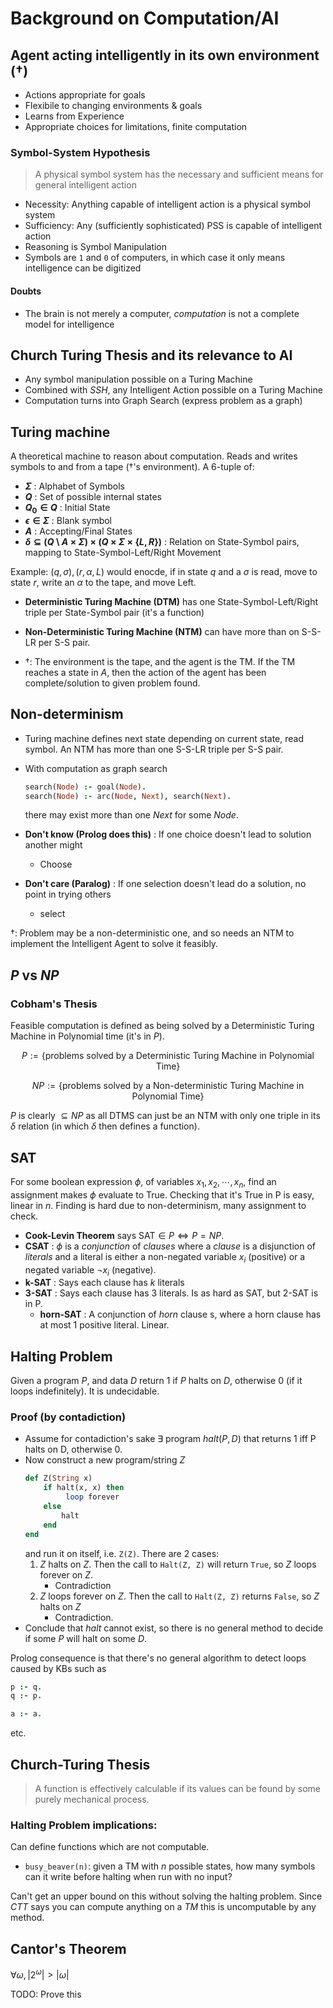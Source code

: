<meta http-equiv="refresh" content="5">

# Background on Computation/AI
## Agent acting intelligently in its own environment ($\dagger$)
* Actions appropriate for goals
* Flexibile to changing environments & goals
* Learns from Experience
* Appropriate choices for limitations, finite computation

### Symbol-System Hypothesis
> A physical symbol system has the necessary and sufficient means for general intelligent action

* Necessity: Anything capable of intelligent action is a physical symbol system
* Sufficiency: Any (sufficiently sophisticated) PSS is capable of intelligent action
* Reasoning is Symbol Manipulation
* Symbols are `1` and `0` of computers, in which case it only means intelligence can be digitized

#### Doubts
* The brain is not merely a computer, _computation_ is not a complete model for intelligence

## Church Turing Thesis and its relevance to AI
* Any symbol manipulation possible on a Turing Machine
* Combined with _SSH_, any Intelligent Action possible on a Turing Machine
* Computation turns into Graph Search (express problem as a graph)

## Turing machine
A theoretical machine to reason about computation. Reads and writes symbols to and from a tape ($\dagger$'s environment).
A 6-tuple of:

* **$\Sigma$** : Alphabet of Symbols
* **$Q$** : Set of possible internal states
* **$Q_0 \in Q$** : Initial State
* **$\epsilon \in \Sigma$** : Blank symbol
* **$A$** : Accepting/Final States
* **$\delta \subseteq (Q \setminus  A \times \Sigma) \times (Q \times \Sigma \times \{L, R\})$** : Relation on State-Symbol pairs, mapping to State-Symbol-Left/Right Movement

Example: $(q, \sigma), (r, \alpha, L)$ would enocde, if in state $q$ and a $\sigma$ is read, move to state $r$, write an $\alpha$ to the tape, and move Left.

* **Deterministic Turing Machine (DTM)** has one State-Symbol-Left/Right triple per State-Symbol pair (it's a function)
* **Non-Deterministic Turing Machine (NTM)** can have more than on S-S-LR per S-S pair.

* $\dagger$: The environment is the tape, and the agent is the TM. If the TM reaches a state in $A$, then the action of the agent has been complete/solution to given problem found.

## Non-determinism
* Turing machine defines next state depending on current state, read symbol. An NTM has more than one S-S-LR triple per S-S pair.
* With computation as graph search

    ```prolog
    search(Node) :- goal(Node).
    search(Node) :- arc(Node, Next), search(Next).
    ```
    there may exist more than one $Next$ for some $Node$.

* **Don't know (Prolog does this)** : If one choice doesn't lead to solution another might
    * Choose
* **Don't care (Paralog)** : If one selection doesn't lead do a solution, no point in trying others
    * select

$\dagger$: Problem may be a non-deterministic one, and so needs an NTM to implement the Intelligent Agent to solve it feasibly.

## $P$ vs $NP$
### Cobham's Thesis
Feasible computation is defined as being solved by a Deterministic Turing Machine in Polynomial time (it's in $P$).

$$P :=  \{\text{problems solved by a Deterministic Turing Machine in Polynomial Time} \}$$

$$NP:= \{\text{problems solved by a Non-deterministic Turing Machine in Polynomial Time} \}$$

$P$ is clearly $\subseteq NP$ as all DTMS can just be an NTM with only one triple in its $\delta$ relation (in which $\delta$ then defines a function).

## SAT
For some boolean expression $\phi$, of variables $x_1, x_2, \cdots, x_n$, find an assignment makes $\phi$ evaluate to True.
Checking that it's True in P is easy, linear in $n$.
Finding is hard due to non-determinism, many assignment to check.

* **Cook-Levin Theorem** says $\text{SAT} \in P \iff P = NP$.
* **CSAT** : $\phi$ is a _conjunction_ of _clauses_ where a _clause_ is a disjunction of _literals_ and a literal is either a non-negated variable $x_i$ (positive) or a negated variable $\neg x_i$ (negative).
* **k-SAT** : Says each clause has $k$ literals
* **3-SAT** : Says each clause has $3$ literals. Is as hard as SAT, but 2-SAT is in P.
    * **horn-SAT** : A conjunction of _horn_ clause s, where a horn clause has at most 1 positive literal. Linear.

## Halting Problem
Given a program $P$, and data $D$ return 1 if $P$ halts on $D$, otherwise 0 (if it loops indefinitely).
It is undecidable.

### Proof (by contadiction)
* Assume for contadiction's sake $\exists$ program $halt(P, D)$ that returns 1 iff P halts on D, otherwise 0.
* Now construct a new program/string $Z$
    ```ruby
    def Z(String x)
        if halt(x, x) then
             loop forever
        else
            halt
        end
    end
    ```
    and run it on itself, i.e. `Z(Z)`. There are 2 cases:
    1. $Z$ halts on $Z$. Then the call to `Halt(Z, Z)` will return `True`, so $Z$ loops forever on $Z$.
        - Contradiction
    2. $Z$ loops forever on $Z$.  Then the call to `Halt(Z, Z)` returns `False`, so $Z$ halts on $Z$
        - Contradiction.
* Conclude that $halt$ cannot exist, so there is no general method to decide if some $P$ will halt on some $D$.

Prolog consequence is that there's no general algorithm to detect loops caused by KBs such as
```prolog
p :- q.
q :- p.

a :- a.
```
etc.

## Church-Turing Thesis
> A function is effectively calculable if its values can be found by some purely mechanical process.

### Halting Problem implications:
Can define functions which are not computable.

* `busy_beaver(n)`: given a TM with $n$ possible states, how many symbols can it write before halting when run with no input?

Can't get an upper bound on this without solving the halting problem. Since _CTT_ says you can compute anything on a _TM_ this is uncomputable by any method.

## Cantor's Theorem
$\forall \omega, \left|2^\omega \right| > \left|\omega\right|$

TODO: Prove this
